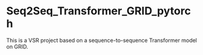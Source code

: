 # Seq2Seq_Transformer_GRID_pytorch
This is a VSR project based on a sequence-to-sequence Transformer model on GRID.
